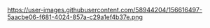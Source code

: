 https://user-images.githubusercontent.com/58944204/156616497-5aacbe06-f681-4024-857a-c29a1ef4b37e.png